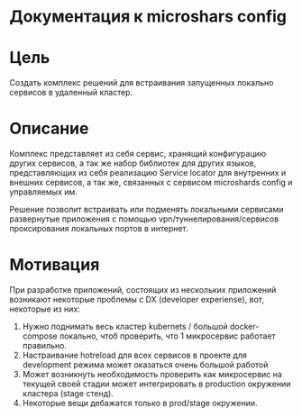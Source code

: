 # Документация к microshars config

# Цель

Создать комплекс решений для встраивания запущенных локально сервисов в удаленный кластер.

# Описание

Комплекс представляет из себя сервис, хранящий конфигурацию других сервисов, а так же набор библиотек для других языков, представляющих из себя реализацию Service locator для внутренних и внешних сервисов, а так же, связанных с сервисом microshards config и управляемых им.

Решение позволит встраивать или подменять локальными сервисами развернутые приложения с помощью vpn/туннелирования/сервисов проксирования локальных портов в интернет.


# Мотивация

При разработке приложений, состоящих из нескольких приложений возникают некоторые проблемы с DX (developer experiense), вот, некоторые из них:
1. Нужно поднимать весь кластер kubernets / большой docker-compose локально, чтоб проверить, что 1 микросервис работает правильно.
2. Настраивание hotreload для всех сервисов в проекте для development режима может оказаться очень большой работой
3. Может возникнуть необходимость проверить как микросервис на текущей своей стадии может интегрировать в production окружении кластера (stage стенд).
4. Некоторые вещи дебажатся только в prod/stage окружении.